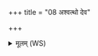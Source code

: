+++
title = "08 अश्वत्थो देव"

+++
<details><summary>मूलम् (WS)</summary>

अश्वत्थो देव सदनास्तृतीयस्यामितो दिवि ॥  
तत्र लोहित वृक्षोजातः शिश्रुः क्षिप्त भेषजः ॥ ॥ ८ ॥
</details>